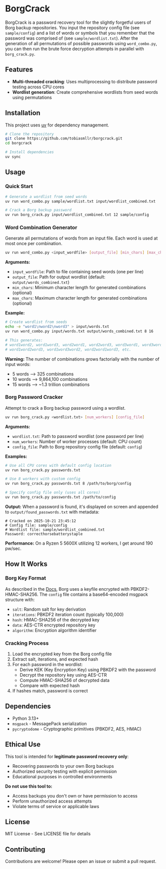 # BorgCrack

BorgCrack is a password recovery tool for the slightly forgetful users of Borg backup repositories. You input the repository config file (see `sample/config`) and a list of words or symbols that you remember that the password was comprised of (see `sample/wordlist.txt`). After the generation of all permutations of possible passwords using `word_combo.py`, you can then run the brute force decryption attempts in parallel with `borg_crack.py`. 

## Features

- **Multi-threaded cracking**: Uses multiprocessing to distribute password testing across CPU cores
- **Wordlist generation**: Create comprehensive wordlists from seed words using permutations

## Installation

This project uses [uv](https://github.com/astral-sh/uv) for dependency management.

```bash
# Clone the repository
git clone https://github.com/tobiasmllr/borgcrack.git
cd borgcrack

# Install dependencies
uv sync
```

## Usage

### Quick Start

```bash
# Generate a wordlist from seed words
uv run word_combo.py sample/wordlist.txt input/wordlist_combined.txt

# Crack a Borg backup password
uv run borg_crack.py input/wordlist_combined.txt 12 sample/config
```

### Word Combination Generator

Generate all permutations of words from an input file. Each word is used at most once per combination.

```bash
uv run word_combo.py <input_wordfile> [output_file] [min_chars] [max_chars]
```

**Arguments:**
- `input_wordfile`: Path to file containing seed words (one per line)
- `output_file`: Path for output wordlist (default: `output/words_combined.txt`)
- `min_chars`: Minimum character length for generated combinations (optional)
- `max_chars`: Maximum character length for generated combinations (optional)


**Example:**
```bash
# Create wordlist from seeds
echo -e "word1\nword2\nword3" > input/words.txt
uv run word_combo.py input/words.txt output/words_combined.txt 8 16

# This generates:
# word1word2, word1word3, word2word1, word2word3, word3word1, word3word2
# word1word2word3, word1word3word2, word2word1word3, etc.
```

**Warning:** The number of combinations grows factorially with the number of input words:
- 5 words --> 325 combinations
- 10 words --> 9,864,100 combinations
- 15 words --> ~1.3 trillion combinations

### Borg Password Cracker

Attempt to crack a Borg backup password using a wordlist.

```bash
uv run borg_crack.py <wordlist.txt> [num_workers] [config_file]
```

**Arguments:**
- `wordlist.txt`: Path to password wordlist (one password per line)
- `num_workers`: Number of worker processes (default: CPU count)
- `config_file`: Path to Borg repository config file (default: `config`)

**Examples:**
```bash
# Use all CPU cores with default config location
uv run borg_crack.py passwords.txt

# Use 8 workers with custom config
uv run borg_crack.py passwords.txt 8 /path/to/borg/config

# Specify config file only (uses all cores)
uv run borg_crack.py passwords.txt /path/to/config
```

**Output:**
When a password is found, it's displayed on screen and appended to `output/found_passwords.txt` with metadata:
```
# Cracked on 2025-10-21 23:45:12
# Config file: sample/config
# Wordlist file: sample/wordlist_combined.txt
Password: correcthorsebatterystaple
```

**Performance:**
On a Ryzen 5 5600X utilizing 12 workers, I get around 190 pw/sec.

## How It Works

### Borg Key Format

As described in the [Docs](https://borgbackup.readthedocs.io/en/stable/internals/data-structures.html#key-files), Borg uses a keyfile encrypted with PBKDF2-HMAC-SHA256. The `config` file contains a base64-encoded msgpack structure with:
- `salt`: Random salt for key derivation
- `iterations`: PBKDF2 iteration count (typically 100,000)
- `hash`: HMAC-SHA256 of the decrypted key
- `data`: AES-CTR encrypted repository key
- `algorithm`: Encryption algorithm identifier

### Cracking Process

1. Load the encrypted key from the Borg config file
2. Extract salt, iterations, and expected hash
3. For each password in the wordlist:
   - Derive KEK (Key Encryption Key) using PBKDF2 with the password
   - Decrypt the repository key using AES-CTR
   - Compute HMAC-SHA256 of decrypted data
   - Compare with expected hash
4. If hashes match, password is correct

## Dependencies

- Python 3.13+
- `msgpack` - MessagePack serialization
- `pycryptodome` - Cryptographic primitives (PBKDF2, AES, HMAC)

## Ethical Use

This tool is intended for **legitimate password recovery only**:
- Recovering passwords to your own Borg backups
- Authorized security testing with explicit permission
- Educational purposes in controlled environments

**Do not use this tool to:**
- Access backups you don't own or have permission to access
- Perform unauthorized access attempts
- Violate terms of service or applicable laws

## License

MIT License - See LICENSE file for details

## Contributing

Contributions are welcome! Please open an issue or submit a pull request.